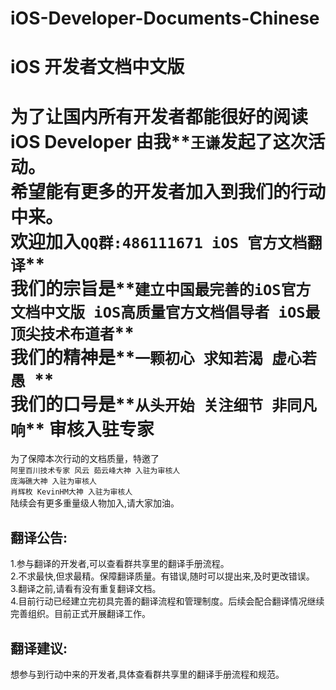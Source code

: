 # iOS-Developer-Documents-Chinese
iOS 开发者文档中文版  
===================================  

为了让国内所有开发者都能很好的阅读iOS Developer 由我**`王谦`**发起了这次活动。
<br>希望能有更多的开发者加入到我们的行动中来。
<br>欢迎加入**`QQ群:486111671 iOS 官方文档翻译`**
<br>我们的宗旨是**`建立中国最完善的iOS官方文档中文版 iOS高质量官方文档倡导者 iOS最顶尖技术布道者`**
<br>我们的精神是**`一颗初心 求知若渴 虚心若愚 `**
<br>我们的口号是**`从头开始 关注细节 非同凡响`**
审核入驻专家
===================================  
为了保障本次行动的文档质量，特邀了
<br>`阿里百川技术专家 风云 茹云峰大神 入驻为审核人`
<br>`庞海礁大神 入驻为审核人`
<br>`肖辉枚 KevinHM大神 入驻为审核人`
<br>陆续会有更多重量级人物加入,请大家加油。
    
翻译公告:  
-----------------------------------  
1.参与翻译的开发者,可以查看群共享里的翻译手册流程。
<br>2.不求最快,但求最精。保障翻译质量。有错误,随时可以提出来,及时更改错误。
<br>3.翻译之前,请看有没有重复翻译文档。
<br>4.目前行动已经建立完初具完善的翻译流程和管理制度。后续会配合翻译情况继续完善组织。目前正式开展翻译工作。

翻译建议:
----------------------------------------------
想参与到行动中来的开发者,具体查看群共享里的翻译手册流程和规范。
